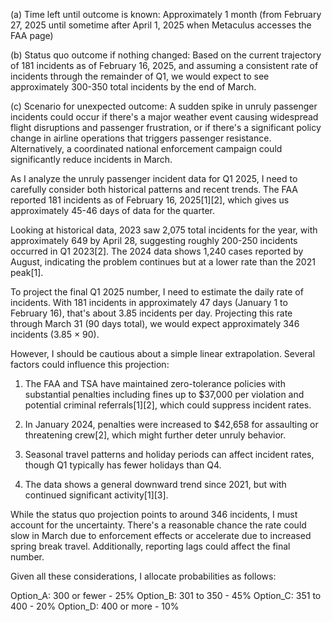 (a) Time left until outcome is known: Approximately 1 month (from February 27, 2025 until sometime after April 1, 2025 when Metaculus accesses the FAA page)

(b) Status quo outcome if nothing changed: Based on the current trajectory of 181 incidents as of February 16, 2025, and assuming a consistent rate of incidents through the remainder of Q1, we would expect to see approximately 300-350 total incidents by the end of March.

(c) Scenario for unexpected outcome: A sudden spike in unruly passenger incidents could occur if there's a major weather event causing widespread flight disruptions and passenger frustration, or if there's a significant policy change in airline operations that triggers passenger resistance. Alternatively, a coordinated national enforcement campaign could significantly reduce incidents in March.

As I analyze the unruly passenger incident data for Q1 2025, I need to carefully consider both historical patterns and recent trends. The FAA reported 181 incidents as of February 16, 2025[1][2], which gives us approximately 45-46 days of data for the quarter.

Looking at historical data, 2023 saw 2,075 total incidents for the year, with approximately 649 by April 28, suggesting roughly 200-250 incidents occurred in Q1 2023[2]. The 2024 data shows 1,240 cases reported by August, indicating the problem continues but at a lower rate than the 2021 peak[1].

To project the final Q1 2025 number, I need to estimate the daily rate of incidents. With 181 incidents in approximately 47 days (January 1 to February 16), that's about 3.85 incidents per day. Projecting this rate through March 31 (90 days total), we would expect approximately 346 incidents (3.85 × 90).

However, I should be cautious about a simple linear extrapolation. Several factors could influence this projection:

1. The FAA and TSA have maintained zero-tolerance policies with substantial penalties including fines up to $37,000 per violation and potential criminal referrals[1][2], which could suppress incident rates.

2. In January 2024, penalties were increased to $42,658 for assaulting or threatening crew[2], which might further deter unruly behavior.

3. Seasonal travel patterns and holiday periods can affect incident rates, though Q1 typically has fewer holidays than Q4.

4. The data shows a general downward trend since 2021, but with continued significant activity[1][3].

While the status quo projection points to around 346 incidents, I must account for the uncertainty. There's a reasonable chance the rate could slow in March due to enforcement effects or accelerate due to increased spring break travel. Additionally, reporting lags could affect the final number.

Given all these considerations, I allocate probabilities as follows:

Option_A: 300 or fewer - 25%
Option_B: 301 to 350 - 45%
Option_C: 351 to 400 - 20%
Option_D: 400 or more - 10%